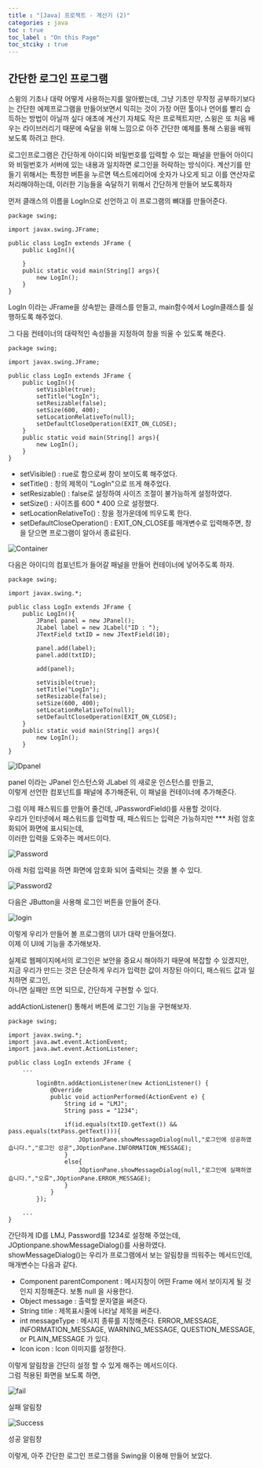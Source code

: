 ```yaml
---
title : "[Java] 프로젝트 - 계산기 (2)"
categories : java
toc : true
toc_label : "On this Page"
toc_stciky : true
---
```

## 간단한 로그인 프로그램 
스윙의 기초나 대략 어떻게 사용하는지를 알아봤는데, 그냥 기초만 무작정 공부하기보다는
간단한 에제프로그램을 만들어보면서 익히는 것이 가장 어떤 툴이나 언어를 빨리 습득하는 방법이 아닐까 싶다
애초에 계산기 자체도 작은 프로젝트지만, 스윙은 또 처음 배우는 라이브러리기 때문에 숙달을 위해
느낌으로 아주 간단한 예제를 통해 스윙을 배워보도록 하려고 한다.

로그인프로그램은 간단하게 아이디와 비밀번호를 입력할 수 있는 패널을 만들어 
아이디와 비밀번호가 서버에 있는 내용과 일치하면 로그인을 허락하는 방식이다.
계산기를 만들기 위해서는 특정한 버튼을 누르면 텍스트에리어에 숫자가 나오게 되고 이를 연산자로
처리해야하는데, 이러한 기능들을 숙달하기 위해서 간단하게 만들어 보도록하자

먼저 클래스의 이름을 LogIn으로 선언하고 이 프로그램의 뼈대를 만들어준다.
```
package swing;

import javax.swing.JFrame;

public class LogIn extends JFrame {
    public LogIn(){
        
    }
    public static void main(String[] args){
        new LogIn();
    }
}
```
LogIn 이라는 JFrame을 상속받는 클래스를 만들고, main함수에서 LogIn클래스를 실행하도록 해주었다.

그 다음 컨테이너의 대략적인 속성들을 지정하여 창을 띄울 수 있도록 해준다.
```
package swing;

import javax.swing.JFrame;

public class LogIn extends JFrame {
    public LogIn(){
        setVisible(true);
        setTitle("LogIn");
        setResizable(false);
        setSize(600, 400);
        setLocationRelativeTo(null);
        setDefaultCloseOperation(EXIT_ON_CLOSE);
    }
    public static void main(String[] args){
        new LogIn();
    }
}
```
* setVisible() : rue로 함으로써 창이 보이도록 해주었다.  
* setTitle() :  창의 제목이 "LogIn"으로 뜨게 해주었다.
* setResizable() : false로 설정하여 사이즈 조절이 불가능하게 설정하였다.   
* setSize() : 사이즈를 600 * 400 으로 설정했다.
* setLocationRelativeTo() : 창을 정가운데에 띄우도록 한다.
* setDefaultCloseOperation() : EXIT_ON_CLOSE를 매개변수로 입력해주면, 
창을 닫으면 프로그램이 알아서 종료된다.

![Container](/assets/images/tech/Java/계산기(2)/Container.png)

다음은 아이디의 컴포넌트가 들어갈 패널을 만들어 컨테이너에 넣어주도록 하자.

```
package swing;

import javax.swing.*;

public class LogIn extends JFrame {
    public LogIn(){
        JPanel panel = new JPanel();
        JLabel label = new JLabel("ID : ");
        JTextField txtID = new JTextField(10);

        panel.add(label);
        panel.add(txtID);

        add(panel);

        setVisible(true);
        setTitle("LogIn");
        setResizable(false);
        setSize(600, 400);
        setLocationRelativeTo(null);
        setDefaultCloseOperation(EXIT_ON_CLOSE);
    }
    public static void main(String[] args){
        new LogIn();
    }
}
```
![IDpanel](/assets/images/tech/Java/계산기(2)/IDpanel.png)

panel 이라는 JPanel 인스턴스와 JLabel 의 새로운 인스턴스를 만들고,   
이렇게 선언한 컴포넌트를 패널에 추가해준뒤, 이 패널을 컨테이너에 추가해준다.   

그럼 이제 패스워드를 만들어 줄건데, JPasswordField()를 사용할 것이다.   
우리가 인터넷에서 패스워드를 입력할 때, 패스워드는 입력은 가능하지만 *** 처럼 암호화되어 화면에 표시되는데,   
이러한 입력을 도와주는 메서드이다.

![Password](/assets/images/tech/Java/계산기(2)/Password.png)

아래 처럼 입력을 하면 화면에 암호화 되어 출력되는 것을 볼 수 있다.

![Password2](/assets/images/tech/Java/계산기(2)/Password2.png)

다음은 JButton을 사용해 로그인 버튼을 만들어 준다.

![login](/assets/images/tech/Java/계산기(2)/login.png)

이렇게 우리가 만들어 볼 프로그램의 UI가 대략 만들어졌다.   
이제 이 UI에 기능을 추가해보자.

실제로 웹페이지에서의 로그인은 보안을 중요시 해야하기 때문에 복잡할 수 있겠지만,   
지금 우리가 만드는 것은 단순하게 우리가 입력한 값이 저장된 아이디, 패스워드 값과 일치하면 로그인,   
아니면 실패만 뜨면 되므로, 간단하게 구현할 수 있다.

addActionListener() 통해서 버튼에 로그인 기능을 구현해보자.

```
package swing;

import javax.swing.*;
import java.awt.event.ActionEvent;
import java.awt.event.ActionListener;

public class LogIn extends JFrame {
    ...
    
        loginBtn.addActionListener(new ActionListener() {
            @Override
            public void actionPerformed(ActionEvent e) {
                String id = "LMJ";
                String pass = "1234";

                if(id.equals(txtID.getText()) && pass.equals(txtPass.getText())){
                    JOptionPane.showMessageDialog(null,"로그인에 성공하였습니다.","로그인 성공",JOptionPane.INFORMATION_MESSAGE);
                }
                else{
                    JOptionPane.showMessageDialog(null,"로그인에 실패하였습니다.","오류",JOptionPane.ERROR_MESSAGE);
                }
            }
        });
        
    ...
}
```
간단하게 ID를 LMJ, Password를 1234로 설정해 주었는데, JOptionpane.showMessageDialog()를 사용하였다.     
showMessageDialog()는 우리가 프로그램에서 보는 알림창을 띄워주는 메서드인데, 매개변수는 다음과 같다.

* Component parentComponent : 메시지창이 어떤 Frame 에서 보이지게 될 것인지 지정해준다. 보통 null 을 사용한다.
* Object message : 출력할 문자열을 써준다.
* String title : 제목표시줄에 나타날 제목을 써준다.
* int messageType : 메시지 종류를 지정해준다. ERROR_MESSAGE, INFORMATION_MESSAGE, WARNING_MESSAGE, QUESTION_MESSAGE, or PLAIN_MESSAGE 가 있다.
* Icon icon : Icon 이미지를 설정한다.
 
이렇게 알림창을 간단히 설정 할 수 있게 해주는 메서드이다.     
그럼 적용된 화면을 보도록 하면,

![fail](/assets/images/tech/Java/계산기(2)/fail.png)

실패 알림창

![Success](/assets/images/tech/Java/계산기(2)/Success.png)

성공 알림창

이렇게, 아주 간단한 로그인 프로그램을 Swing을 이용해 만들어 보았다.


